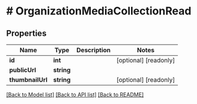 # # OrganizationMediaCollectionRead

## Properties

Name | Type | Description | Notes
------------ | ------------- | ------------- | -------------
**id** | **int** |  | [optional] [readonly]
**publicUrl** | **string** |  |
**thumbnailUrl** | **string** |  | [optional] [readonly]

[[Back to Model list]](../../README.md#models) [[Back to API list]](../../README.md#endpoints) [[Back to README]](../../README.md)
